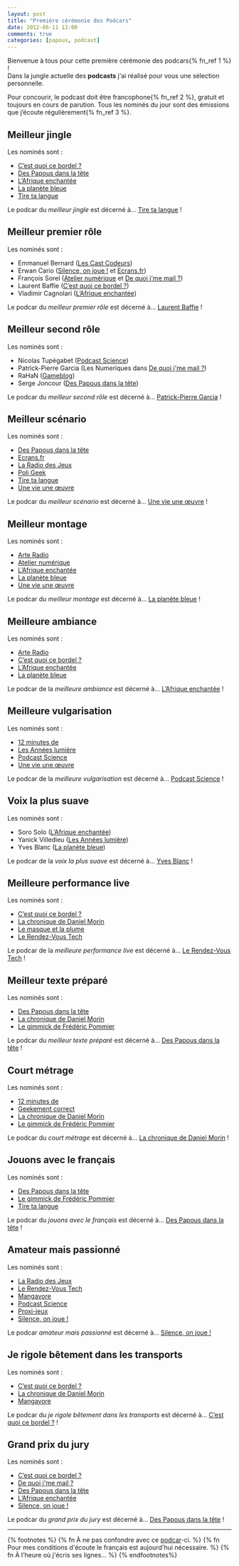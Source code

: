 ```yaml
---
layout: post
title: "Première cérémonie des Podcars"
date: 2012-06-11 12:00
comments: true
categories: [papous, podcast]
---
```

Bienvenue à tous pour cette première cérémonie des podcars{% fn_ref 1 %} !  
Dans la jungle actuelle des __podcasts__ j'ai réalisé pour vous une sélection personnelle.

Pour concourir, le podcast doit être francophone{% fn_ref 2 %}, gratuit et toujours en cours de parution. Tous les nominés du jour sont des émissions que j’écoute régulièrement{% fn_ref 3 %}.
<!--more-->
Meilleur jingle
----
Les nominés sont :

* [C’est quoi ce bordel ?](http://www.rireetchansons.fr/radio-273/laurent-baffie-3832/)
* [Des Papous dans la tête](http://www.franceculture.fr/emission-des-papous-dans-la-tete)
* [L’Afrique enchantée](http://www.franceinter.fr/emission-l-afrique-enchantee)
* [La planète bleue](http://www.laplanetebleue.com/)
* [Tire ta langue](http://www.franceculture.fr/emission-tire-ta-langue)

Le podcar du _meilleur jingle_ est décerné à... [Tire ta langue](http://www.franceculture.fr/emission-tire-ta-langue) !

Meilleur premier rôle
----
Les nominés sont :

* Emmanuel Bernard ([Les Cast Codeurs](http://lescastcodeurs.com/))
* Erwan Cario ([Silence, on joue !](http://www.liberation.fr/programmes-podcasts/040131-silence-on-joue) et [Ecrans.fr](http://www.ecrans.fr/+-des-ecrans-dans-les-oreilles-+.html))
* François Sorel ([Atelier numérique](http://www.bfmbusiness.com/programmes-replay/emission/latelier-num%C3%A9rique) et [De quoi j'me mail ?](http://www.rmc.fr/podcast/podcast.php?id=35))
* Laurent Baffie ([C’est quoi ce bordel ?](http://www.rireetchansons.fr/radio-273/laurent-baffie-3832/))
* Vladimir Cagnolari ([L’Afrique enchantée](http://www.franceinter.fr/emission-l-afrique-enchantee))

Le podcar du _meilleur premier rôle_ est décerné à... [Laurent Baffie](http://www.rireetchansons.fr/radio-273/laurent-baffie-3832/) !

Meilleur second rôle
----
Les nominés sont :

* Nicolas Tupégabet ([Podcast Science](http://www.podcastscience.fm/))
* Patrick-Pierre Garcia (Les Numeriques dans [De quoi j'me mail ?](http://www.rmc.fr/podcast/podcast.php?id=35))
* RaHaN ([Gameblog](http://www.gameblog.fr/podcasts.php))
* Serge Joncour ([Des Papous dans la tête](http://www.franceculture.fr/emission-des-papous-dans-la-tete))

Le podcar du _meilleur second rôle_ est décerné à... [Patrick-Pierre Garcia](http://www.rmc.fr/podcast/podcast.php?id=35) !

Meilleur scénario
----
Les nominés sont :

* [Des Papous dans la tête](http://www.franceculture.fr/emission-des-papous-dans-la-tete)
* [Ecrans.fr](http://www.ecrans.fr/+-des-ecrans-dans-les-oreilles-+.html)
* [La Radio des Jeux](http://www.laradiodesjeux.fr/)
* [Poli Geek](http://www.poligeek.fr/)
* [Tire ta langue](http://www.franceculture.fr/emission-tire-ta-langue)
* [Une vie une œuvre](http://www.franceculture.fr/emission-une-vie-une-oeuvre)

Le podcar du _meilleur scénario_ est décerné à... [Une vie une œuvre](http://www.franceculture.fr/emission-une-vie-une-oeuvre) !

Meilleur montage
----
Les nominés sont :

* [Arte Radio](http://www.arteradio.com/)
* [Atelier numérique](http://www.bfmbusiness.com/programmes-replay/emission/latelier-num%C3%A9rique)
* [L’Afrique enchantée](http://www.franceinter.fr/emission-l-afrique-enchantee)
* [La planète bleue](http://www.laplanetebleue.com/)
* [Une vie une œuvre](http://www.franceculture.fr/emission-une-vie-une-oeuvre)

Le podcar du _meilleur montage_ est décerné à... [La planète bleue](http://www.laplanetebleue.com/) !

Meilleure ambiance
----
Les nominés sont :

* [Arte Radio](http://www.arteradio.com/)
* [C’est quoi ce bordel ?](http://www.rireetchansons.fr/radio-273/laurent-baffie-3832/)
* [L’Afrique enchantée](http://www.franceinter.fr/emission-l-afrique-enchantee)
* [La planète bleue](http://www.laplanetebleue.com/)

Le podcar de la _meilleure ambiance_ est décerné à... [L’Afrique enchantée](http://www.franceinter.fr/emission-l-afrique-enchantee) !

Meilleure vulgarisation
----
Les nominés sont :

* [12 minutes de](http://12minutesde.com/)
* [Les Années lumière](http://www.radio-canada.ca/actualite/v2/anneeslumiere/)
* [Podcast Science](http://www.podcastscience.fm/)
* [Une vie une œuvre](http://www.franceculture.fr/emission-une-vie-une-oeuvre)

Le podcar de la _meilleure vulgarisation_ est décerné à... [Podcast Science](http://www.podcastscience.fm/) !

Voix la plus suave
----
Les nominés sont :

* Soro Solo ([L’Afrique enchantée](http://www.franceinter.fr/emission-l-afrique-enchantee))
* Yanick Villedieu ([Les Années lumière](http://www.radio-canada.ca/actualite/v2/anneeslumiere/))
* Yves Blanc ([La planète bleue](http://www.laplanetebleue.com/))

Le podcar de la _voix la plus suave_ est décerné à... [Yves Blanc](http://www.laplanetebleue.com/) !

Meilleure performance live
----
Les nominés sont :

* [C’est quoi ce bordel ?](http://www.rireetchansons.fr/radio-273/laurent-baffie-3832/)
* [La chronique de Daniel Morin](http://www.franceinter.fr/emission-la-chronique-de-daniel-morin)
* [Le masque et la plume](http://www.franceinter.fr/emission-le-masque-et-la-plume)
* [Le Rendez-Vous Tech](http://www.nowatch.net/category/nowatch-net/nowatch-fm/le-rendez-vous-tech-nowatch-fm/)

Le podcar de la _meilleure performance live_ est décerné à... [Le Rendez-Vous Tech](http://www.nowatch.net/category/nowatch-net/nowatch-fm/le-rendez-vous-tech-nowatch-fm/) !

Meilleur texte préparé
----
Les nominés sont :

* [Des Papous dans la tête](http://www.franceculture.fr/emission-des-papous-dans-la-tete)
* [La chronique de Daniel Morin](http://www.franceinter.fr/emission-la-chronique-de-daniel-morin)
* [Le gimmick de Frédéric Pommier](http://www.franceinter.fr/emission-le-gimmick-de-frederic-pommier)

Le podcar du _meilleur texte préparé_ est décerné à... [Des Papous dans la tête](http://www.franceculture.fr/emission-des-papous-dans-la-tete) !

Court métrage
----
Les nominés sont :

* [12 minutes de](http://12minutesde.com/)
* [Geekement correct](http://geekementcorrect.com/)
* [La chronique de Daniel Morin](http://www.franceinter.fr/emission-la-chronique-de-daniel-morin)
* [Le gimmick de Frédéric Pommier](http://www.franceinter.fr/emission-le-gimmick-de-frederic-pommier)

Le podcar du _court métrage_ est décerné à... [La chronique de Daniel Morin](http://www.franceinter.fr/emission-la-chronique-de-daniel-morin) !

Jouons avec le français
----
Les nominés sont :

* [Des Papous dans la tête](http://www.franceculture.fr/emission-des-papous-dans-la-tete)
* [Le gimmick de Frédéric Pommier](http://www.franceinter.fr/emission-le-gimmick-de-frederic-pommier)
* [Tire ta langue](http://www.franceculture.fr/emission-tire-ta-langue)

Le podcar du _jouons avec le français_ est décerné à... [Des Papous dans la tête](http://www.franceculture.fr/emission-des-papous-dans-la-tete) !

Amateur mais passionné
----
Les nominés sont :

* [La Radio des Jeux](http://www.laradiodesjeux.fr/)
* [Le Rendez-Vous Tech](http://www.nowatch.net/category/nowatch-net/nowatch-fm/le-rendez-vous-tech-nowatch-fm/)
* [Mangavore](http://www.mangavore.fr/actualite/articles/le-podcast.html)
* [Podcast Science](http://www.podcastscience.fm/)
* [Proxi-jeux](http://podcast.proxi-jeux.fr/)
* [Silence, on joue !](http://www.liberation.fr/programmes-podcasts/040131-silence-on-joue)

Le podcar _amateur mais passionné_ est décerné à... [Silence, on joue !](http://www.liberation.fr/programmes-podcasts/040131-silence-on-joue)

Je rigole bêtement dans les transports
----
Les nominés sont :

* [C’est quoi ce bordel ?](http://www.rireetchansons.fr/radio-273/laurent-baffie-3832/)
* [La chronique de Daniel Morin](http://www.franceinter.fr/emission-la-chronique-de-daniel-morin)
* [Mangavore](http://www.mangavore.fr/actualite/articles/le-podcast.html)

Le podcar du _je rigole bêtement dans les transports_ est décerné à... [C’est quoi ce bordel ?](http://www.rireetchansons.fr/radio-273/laurent-baffie-3832/) !

Grand prix du jury
----
Les nominés sont :

* [C’est quoi ce bordel ?](http://www.rireetchansons.fr/radio-273/laurent-baffie-3832/)
* [De quoi j'me mail ?](http://www.rmc.fr/podcast/podcast.php?id=35)
* [Des Papous dans la tête](http://www.franceculture.fr/emission-des-papous-dans-la-tete)
* [L’Afrique enchantée](http://www.franceinter.fr/emission-l-afrique-enchantee)
* [Silence, on joue !](http://www.liberation.fr/programmes-podcasts/040131-silence-on-joue)

Le podcar du _grand prix du jury_ est décerné à... [Des Papous dans la tête](http://www.franceculture.fr/emission-des-papous-dans-la-tete) !

***

{% footnotes %}
  {% fn À ne pas confondre avec ce <a href="http://fr.wikipedia.org/wiki/Personal_Rapid_Transit">podcar</a>-ci. %}
  {% fn Pour mes conditions d'écoute le français est aujourd'hui nécessaire. %}
  {% fn À l'heure où j'écris ses lignes... %}
{% endfootnotes%}
